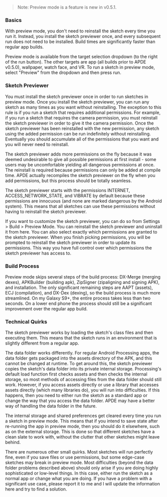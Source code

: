  > Note: Preview mode is a feature is new in v0.5.1.

### Basics

With preview mode, you don't need to reinstall the sketch every time you run it. Instead, you install the sketch previewer once, and every subsequent run does not need to be installed. Build times are significantly faster than regular app builds.

Preview mode is available from the target selection dropdown (to the right of the run button). The other targets are app (all builds prior to APDE v0.5.0), wallpaper, watch face, and VR. To run a sketch in preview mode, select "Preview" from the dropdown and then press run.

### Sketch Previewer

You must install the sketch previewer once in order to run sketches in preview mode. Once you install the sketch previewer, you can run any sketch as many times as you want without reinstalling. The exception to this rule is if you run a sketch that requires additional permissions. For example, if you run a sketch that requires the camera permission, you must reinstall the sketch previewer in order to give it the camera permission. Once the sketch previewer has been reinstalled with the new permission, any sketch using the added permission can be run indefinitely without reinstalling. Eventually you should accumulate all of the permissions that you want and you will never need to reinstall.

The sketch previewer adds more permissions on the fly because it was deemed undesirable to give all possible permissions at first install - some users may be uncomfortable yielding all dangerous permissions at once. The reinstall is required because permissions can only be added at compile time. APDE actually recompiles the sketch previewer on the fly when you add permissions, but this process should be totally seamless.

The sketch previewer starts with the permissions INTERNET, ACCESS_NETWORK_STATE, and VIBRATE by default because these permissions are innocuous (and none are marked dangerous by the Android system). This means that all sketches can use these permissions without having to reinstall the sketch previewer.

If you want to customize the sketch previewer, you can do so from Settings > Build > Preview Mode. You can reinstall the sketch previewer and uninstall it from here. You can also select exactly which permissions are granted to the sketch previewer. When you finish picking permissions, you will be prompted to reinstall the sketch previewer in order to update its permissions. This way you have full control over which permissions the sketch previewer has access to.

### Build Process

Preview mode skips several steps of the build process: DX-Merge (merging dexes), APKBuilder (building apk), ZipSigner (zipaligning and signing APK), and installation. The only significant remaining steps are AAPT (assets), ECJ (compilation), and DX-Dex (dexing), so the build process is much more streamlined. On my Galaxy S9+, the entire process takes less than two seconds. On a lower end phone the process should still be a significant improvement over the regular app build.

### Technical Quirks

The sketch previewer works by loading the sketch's class files and then executing them. This means that the sketch runs in an environment that is slightly different from a regular app.

The data folder works differently. For regular Android Processing apps, the data folder gets packaged into the assets directory of the APK, and this cannot be changed at runtime. To get around this, the sketch previewer copies the sketch's data folder into its private internal storage. Processing's default load function first checks assets and then checks the internal storage, so most methods of accessing files from the data folder should still work. However, if you access assets directly or use a library that accesses assets directly (which many libraries do), you will run into difficulties. If this happens, then you need to either run the sketch as a standard app or change the way that you access the data folder. APDE may have a better way of handling the data folder in the future.

The internal storage and shared preferences get cleared every time you run a sketch in preview mode. This means that if you intend to save state after re-running the app in preview mode, then you should do it elsewhere, such as on the external storage. This is done so that different sketches have a clean slate to work with, without the clutter that other sketches might leave behind.

There are numerous other small quirks. Most sketches will run perfectly fine, even if you save files or use permissions, but some edge-case sketches may break in preview mode. Most difficulties (beyond the data folder problems described above) should only arise if you are doing highly sophisticated or low-level things. In this case, either run the sketch as a normal app or change what you are doing. If you have a problem with a significant use case, please report it to me and I will update the information here and try to find a solution.